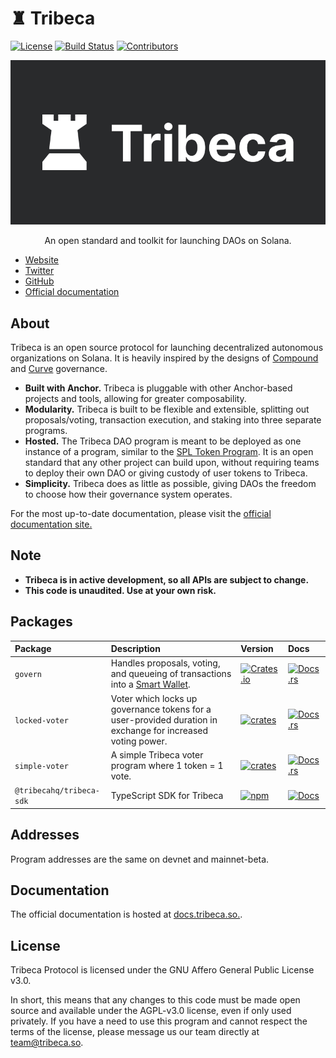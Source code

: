 # ♜ Tribeca

[![License](https://img.shields.io/badge/license-AGPL%203.0-blue)](https://github.com/TribecaHQ/tribeca/blob/master/LICENSE)
[![Build Status](https://img.shields.io/github/workflow/status/TribecaHQ/tribeca/E2E/master)](https://github.com/TribecaHQ/tribeca/actions/workflows/programs-e2e.yml?query=branch%3Amaster)
[![Contributors](https://img.shields.io/github/contributors/TribecaHQ/tribeca)](https://github.com/TribecaHQ/tribeca/graphs/contributors)

<p align="center">
    <img src="/images/banner.png" />
</p>

<p align="center">
    An open standard and toolkit for launching DAOs on Solana.
</p>

- [Website](https://tribeca.so)
- [Twitter](https://twitter.com/TribecaDAO)
- [GitHub](https://github.com/TribecaHQ)
- [Official documentation](https://docs.tribeca.so/)

## About

Tribeca is an open source protocol for launching decentralized autonomous organizations on Solana. It is heavily inspired by the designs of [Compound](https://compound.finance/docs/governance) and [Curve](https://curve.readthedocs.io/dao-vecrv.html) governance.

- **Built with Anchor.** Tribeca is pluggable with other Anchor-based projects and tools, allowing for greater composability.
- **Modularity.** Tribeca is built to be flexible and extensible, splitting out proposals/voting, transaction execution, and staking into three separate programs.
- **Hosted.** The Tribeca DAO program is meant to be deployed as one instance of a program, similar to the [SPL Token Program](https://spl.solana.com/token). It is an open standard that any other project can build upon, without requiring teams to deploy their own DAO or giving custody of user tokens to Tribeca.
- **Simplicity.** Tribeca does as little as possible, giving DAOs the freedom to choose how their governance system operates.

For the most up-to-date documentation, please visit the [official documentation site.](https://docs.tribeca.so/)

## Note

- **Tribeca is in active development, so all APIs are subject to change.**
- **This code is unaudited. Use at your own risk.**

## Packages

| Package                  | Description                                                                                                               | Version                                                                                                                 | Docs                                                                                  |
| :----------------------- | :------------------------------------------------------------------------------------------------------------------------ | :---------------------------------------------------------------------------------------------------------------------- | :------------------------------------------------------------------------------------ |
| `govern`                 | Handles proposals, voting, and queueing of transactions into a [Smart Wallet](https://docs.tribeca.so/goki/smart-wallet). | [![Crates.io](https://img.shields.io/crates/v/govern)](https://crates.io/crates/govern)                                 | [![Docs.rs](https://docs.rs/govern/badge.svg)](https://docs.rs/govern)                |
| `locked-voter`           | Voter which locks up governance tokens for a user-provided duration in exchange for increased voting power.               | [![crates](https://img.shields.io/crates/v/locked-voter)](https://crates.io/crates/locked-voter)                        | [![Docs.rs](https://docs.rs/locked-voter/badge.svg)](https://docs.rs/locked-voter)    |
| `simple-voter`           | A simple Tribeca voter program where 1 token = 1 vote.                                                                    | [![crates](https://img.shields.io/crates/v/simple-voter)](https://crates.io/crates/simple-voter)                        | [![Docs.rs](https://docs.rs/simple-voter/badge.svg)](https://docs.rs/simple-voter)    |
| `@tribecahq/tribeca-sdk` | TypeScript SDK for Tribeca                                                                                                | [![npm](https://img.shields.io/npm/v/@tribecahq/tribeca-sdk.svg)](https://www.npmjs.com/package/@tribecahq/tribeca-sdk) | [![Docs](https://img.shields.io/badge/docs-typedoc-blue)](https://docs.quarry.so/ts/) |

## Addresses

Program addresses are the same on devnet and mainnet-beta.

## Documentation

The official documentation is hosted at [docs.tribeca.so.](https://docs.tribeca.so/).

## License

Tribeca Protocol is licensed under the GNU Affero General Public License v3.0.

In short, this means that any changes to this code must be made open source and available under the AGPL-v3.0 license, even if only used privately. If you have a need to use this program and cannot respect the terms of the license, please message us our team directly at [team@tribeca.so](mailto:team@tribeca.so).

